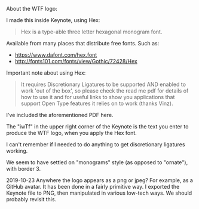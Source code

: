 About the WTF logo:

I made this inside Keynote, using Hex:

> Hex is a type-able three letter hexagonal monogram font.

Available from many places that distribute free fonts. Such as:

  * <https://www.dafont.com/hex.font>
  * <http://fonts101.com/fonts/view/Gothic/72428/Hex>

Important note about using Hex:

> It requires Discretionary Ligatures to be supported AND enabled to work 'out of the box', so please check the read me pdf for details of how to use it and for useful links to show you applications that support Open Type features it relies on to work (thanks Vinz).

I've included the aforementioned PDF here.

The "iwTf" in the upper right corner of the Keynote is the text you enter to produce the WTF logo, when you apply the Hex font.

I can't remember if I needed to do anything to get discretionary ligatures working.

We seem to have settled on "monograms" style (as opposed to "ornate"), with border 3.

2019-10-23 Anywhere the logo appears as a png or jpeg? For example, as a GitHub avatar. It has been done in a fairly primitive way. I exported the Keynote file to PNG, then manipulated in various low-tech ways. We should probably revisit this.

